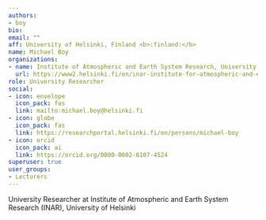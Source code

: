 ```yaml
---
authors:
- boy
bio:
email: ""
aff: University of Helsinki, Finland <b>:finland:</b>
name: Michael Boy
organizations:
- name: Institute of Atmospheric and Earth System Research, University of Helsinki
  url: https://www2.helsinki.fi/en/inar-institute-for-atmospheric-and-earth-system-research
role: University Researcher
social:
- icon: envelope
  icon_pack: fas
  link: mailto:michael.boy@helsinki.fi
- icon: globe
  icon_pack: fas
  link: https://researchportal.helsinki.fi/en/persons/michael-boy
- icon: orcid
  icon_pack: ai
  link: https://orcid.org/0000-0002-8107-4524
superuser: true
user_groups:
- Lecturers
---
```

University Researcher at Institute of Atmospheric and Earth System Research (INAR), University of Helsinki